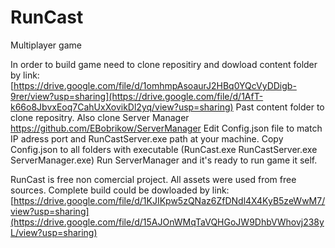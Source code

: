 # RunCast
Multiplayer game

In order to build game need to clone repositiry and dowload content folder by link: [https://drive.google.com/file/d/1omhmpAsoaurJ2HBq0YQcVyDDigb-9rer/view?usp=sharing](https://drive.google.com/file/d/1AfT-k66o8JbvxEoq7CahUxXovikDl2yq/view?usp=sharing)
Past content folder to clone repositry.
Also clone Server Manager https://github.com/EBobrikow/ServerManager 
Edit Config.json file to match IP adress port and RunCastServer.exe path at your machine. 
Copy Config.json to all folders with executable (RunCast.exe RunCastServer.exe ServerManager.exe)
Run ServerManager and it's ready to run game it self. 

RunCast is free non comercial project. All assets were used from free sources. 
Complete build could be dowloaded by link: [https://drive.google.com/file/d/1KJIKpw5zQNaz6ZfDNdl4X4KyB5zeWwM7/view?usp=sharing](https://drive.google.com/file/d/15AJOnWMqTaVQHGoJW9DhbVWhovj238yL/view?usp=sharing)
